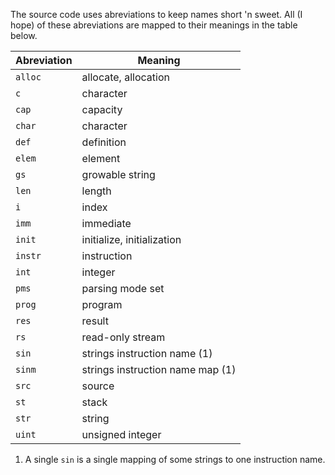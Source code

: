 
The source code uses abreviations to keep names short 'n sweet. All (I hope)
of these abreviations are mapped to their meanings in the table below.

Abreviation | Meaning
----------- | -------
`alloc`     | allocate, allocation
`c`         | character
`cap`       | capacity
`char`      | character
`def`       | definition
`elem`      | element
`gs`        | growable string
`len`       | length
`i`         | index
`imm`       | immediate
`init`      | initialize, initialization
`instr`     | instruction
`int`       | integer
`pms`       | parsing mode set
`prog`      | program
`res`       | result
`rs`        | read-only stream
`sin`       | strings instruction name (1)
`sinm`      | strings instruction name map (1)
`src`       | source
`st`        | stack
`str`       | string
`uint`      | unsigned integer

1. A single `sin` is a single mapping of some strings to one instruction name.
